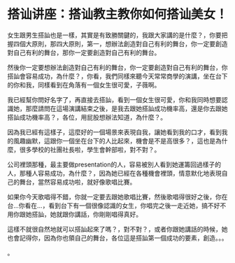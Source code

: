 # 搭讪讲座：搭讪教主教你如何搭讪美女！

女生跟男生搭訕也是一樣，其實是有致勝關鍵的，我跟大家講的是什麼？，你要把握四個大原則，那四大原則，第一，想辦法創造對自己有利的舞台，你一定要創造對自己有利的舞台，那你一定要創造對自己有利的舞台。

然後你一定要想辦法創造對自己有利的舞台，你一定要創造對自己有利的舞台，你搭訕會容易成功，為什麼？，你看，我們同樣來聽今天常常商學的演講，坐在台下的你和我，同樣看到在角落有一個女生很可愛，子薇啊。

我已經幫你問好名字了，再直接去搭訕，看到一個女生很可愛，你和我同時想要認識她，那麼請問在這場演講結束之後，是我去跟她搭訕成功機率高，還是你去跟她搭訕成功機率高？，各位，用屁股想辦法知道，為什麼？。

因為我已經有這樣子，這麼好的一個場景來表現自我，讓她看到我的口才，看到我的風趣幽默，這跟你一個坐在台下的人比起來，機會是不是高很多？，這也是為什麼，很多學校的社團社長啦，學生會幹部啦，對不對？。

公司裡頭那種，最主要做presentation的人，容易被別人看到她運籌回過樣子的人，那種人容易成功，為什麼？，因為她已經在各種機會裡頭，情意默化地表現自己的舞台，當然容易成功啦，就好像歌唱比賽。

如果你今天歌唱得不錯，你就一定要去跟她歌唱比賽，然後歌唱得很好之後，你在台…你看在…，看到台下有一個很像認識的女生，你唱完之後一走近她，搞不好不用你跟她搭訕，她就跟你講話，你剛剛唱得真好。

這樣不就很自然地就可以搭訕起來了嗎？，對不對？，或者你跟她講話的時候，她也會記得你，因為你也領自己的舞台，各位這是搭訕第一個成功的要素，創造。。。

。